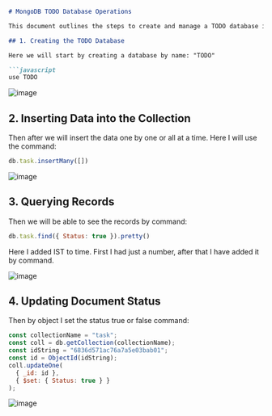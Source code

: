 ```markdown
# MongoDB TODO Database Operations

This document outlines the steps to create and manage a TODO database in MongoDB, including creating a database, inserting data, querying records, and updating documents.

## 1. Creating the TODO Database

Here we will start by creating a database by name: "TODO"

```javascript
use TODO
```

![image](https://github.com/user-attachments/assets/1e592124-1fe5-4f1c-91c1-1efd9d066dfd)

## 2. Inserting Data into the Collection

Then after we will insert the data one by one or all at a time. Here I will use the command:

```javascript
db.task.insertMany([])
```

![image](https://github.com/user-attachments/assets/a5033df8-f29b-4d54-bad1-8218c0cfe29c)

## 3. Querying Records

Then we will be able to see the records by command:

```javascript
db.task.find({ Status: true }).pretty()
```

Here I added IST to time. First I had just a number, after that I have added it by command.

![image](https://github.com/user-attachments/assets/523c8933-f552-4660-a64c-e70d81350071)

## 4. Updating Document Status

Then by object I set the status true or false command:

```javascript
const collectionName = "task"; 
const coll = db.getCollection(collectionName);
const idString = "6836d571ac76a7a5e03bab01";
const id = ObjectId(idString);
coll.updateOne(
  { _id: id },
  { $set: { Status: true } }
);
```
![image](https://github.com/user-attachments/assets/8b499d8d-400e-40b7-abbb-b9558ed51407)

